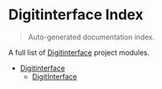 # Digitinterface Index

> Auto-generated documentation index.

A full list of [Digitinterface](https://github.com/adubredu/digitinterface) project modules.

- [Digitinterface](digitinterface/index.md#digitinterface)
    - [DigitInterface](digitinterface/digitinterface.md#digitinterface)
